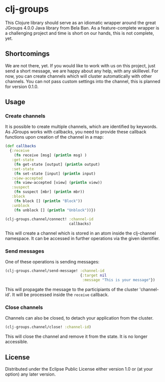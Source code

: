 # clj-groups

This Clojure library should serve as an idiomatic wrapper around the great JGroups 4.0.0 Java library from Bela Ban. As a feature-complete wrapper is a challenging project and time is short on our hands, this is not complete, yet.

## Shortcomings
We are not there, yet. If you would like to work with us on this project, just send a short message, we are happy about any help, with any skilllevel. 
For now, you can create channels which will cluster automatically with other channels. You can not pass custom settings into the channel, this is planned for version 0.1.0.

## Usage
### Create channels
It is possible to create multiple channels, which are identified by keywords. As JGroups works with callbacks, you need to provide these callback functions upon creation of the channel in a map: 

```clojure
(def callbacks
  {:receive 
  	(fn receive [msg] (println msg) )
   :get-state 
   	(fn get-state [output] (println output)
   :set-state 
   	(fn set-state [input] (println input)
   :view-accepted 
   	(fn view-accepted [view] (println view))
   :suspect 
   	(fn suspect [mbr] (println mbr))
   :block 
   	(fn block [] (println "Block")) 
   :unblock 
   	(fn unblock [] (println "Unblock"))})
   
(clj-groups.channel/connect! :channel-id 
						  	 callbacks)
```
This will create a channel which is stored in an atom inside the clj-channel namespace. It can be accessed in further operations via the given identifier.

### Send messages
One of these operations is sending messages:

```clojure
(clj-groups.channel/send-message! :channel-id 
								  {:target nil 
								   :message "This is your message"})
```
This will propagate the message to the participiants of the cluster 'channel-id'. It will be processed inside the `receive` callback.

### Close channels
Channels can also be closed, to detach your application from the cluster. 

```clojure
(clj-groups.channel/close! :channel-id)
```

This will close the channel and remove it from the state. It is no longer accessible.


## License
Distributed under the Eclipse Public License either version 1.0 or (at
your option) any later version.
